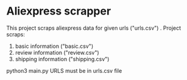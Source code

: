 # Aliexpress scrapper
This project scraps aliexpress data for given urls ("urls.csv") .
Project scraps:
1) basic information ("basic.csv")
2) review information ("review.csv")
3) shipping information ("shipping.csv")

python3 main.py
URLS must be in urls.csv file
